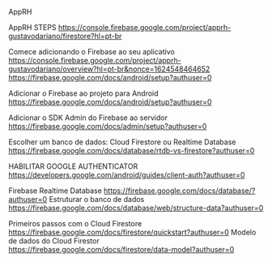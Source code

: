 AppRH

AppRH STEPS https://console.firebase.google.com/project/apprh-gustavodariano/firestore?hl=pt-br

Comece adicionando o Firebase ao seu aplicativo https://console.firebase.google.com/project/apprh-gustavodariano/overview?hl=pt-br&nonce=1624548464652 https://firebase.google.com/docs/android/setup?authuser=0

Adicionar o Firebase ao projeto para Android https://firebase.google.com/docs/android/setup?authuser=0

Adicionar o SDK Admin do Firebase ao servidor https://firebase.google.com/docs/admin/setup?authuser=0

Escolher um banco de dados: Cloud Firestore ou Realtime Database https://firebase.google.com/docs/database/rtdb-vs-firestore?authuser=0

HABILITAR GOOGLE AUTHENTICATOR https://developers.google.com/android/guides/client-auth?authuser=0

Firebase Realtime Database https://firebase.google.com/docs/database/?authuser=0 Estruturar o banco de dados https://firebase.google.com/docs/database/web/structure-data?authuser=0

Primeiros passos com o Cloud Firestore https://firebase.google.com/docs/firestore/quickstart?authuser=0 Modelo de dados do Cloud Firestor https://firebase.google.com/docs/firestore/data-model?authuser=0
